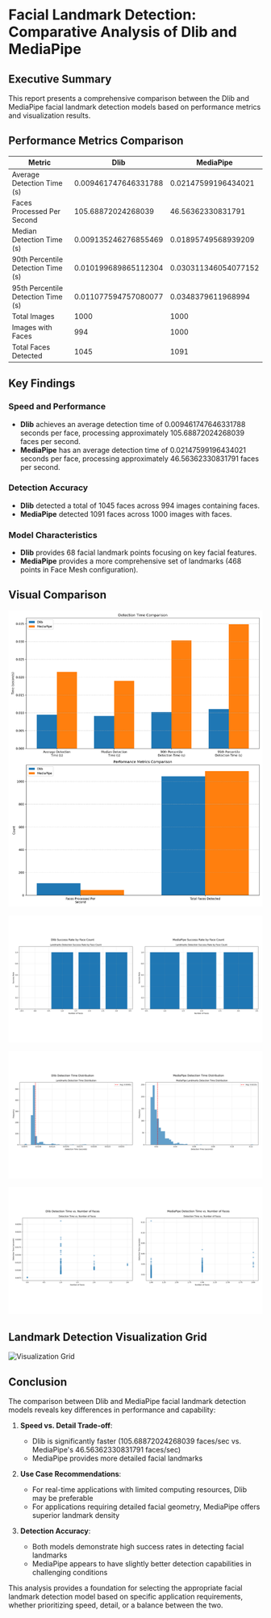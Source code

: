 # Facial Landmark Detection: Comparative Analysis of Dlib and MediaPipe

## Executive Summary

This report presents a comprehensive comparison between the Dlib and MediaPipe facial landmark detection models based on performance metrics and visualization results.

## Performance Metrics Comparison

| Metric | Dlib | MediaPipe |
|--------|------|-----------|
| Average Detection Time (s) | 0.009461747646331788 | 0.02147599196434021 |
| Faces Processed Per Second | 105.68872024268039 | 46.56362330831791 |
| Median Detection Time (s) | 0.009135246276855469 | 0.01895749568939209 |
| 90th Percentile Detection Time (s) | 0.010199689865112304 | 0.030311346054077152 |
| 95th Percentile Detection Time (s) | 0.011077594757080077 | 0.0348379611968994 |
| Total Images | 1000 | 1000 |
| Images with Faces | 994 | 1000 |
| Total Faces Detected | 1045 | 1091 |

## Key Findings

### Speed and Performance
- **Dlib** achieves an average detection time of 0.009461747646331788 seconds per face, processing approximately 105.68872024268039 faces per second.
- **MediaPipe** has an average detection time of 0.02147599196434021 seconds per face, processing approximately 46.56362330831791 faces per second.

### Detection Accuracy
- **Dlib** detected a total of 1045 faces across 994 images containing faces.
- **MediaPipe** detected 1091 faces across 1000 images with faces.

### Model Characteristics
- **Dlib** provides 68 facial landmark points focusing on key facial features.
- **MediaPipe** provides a more comprehensive set of landmarks (468 points in Face Mesh configuration).

## Visual Comparison

![Performance Comparison](performance_comparison.png)

![Success Rate Comparison](success_rate_comparison.png)

![Detection Time Distribution Comparison](detection_time_distribution_comparison.png)

![Detection Time vs. Faces Comparison](detection_time_vs_faces_comparison.png)

## Landmark Detection Visualization Grid

![Visualization Grid](visualization_grid.png)

## Conclusion

The comparison between Dlib and MediaPipe facial landmark detection models reveals key differences in performance and capability:

1. **Speed vs. Detail Trade-off**:
   - Dlib is significantly faster (105.68872024268039 faces/sec vs. MediaPipe's 46.56362330831791 faces/sec)
   - MediaPipe provides more detailed facial landmarks

2. **Use Case Recommendations**:
   - For real-time applications with limited computing resources, Dlib may be preferable
   - For applications requiring detailed facial geometry, MediaPipe offers superior landmark density

3. **Detection Accuracy**:
   - Both models demonstrate high success rates in detecting facial landmarks
   - MediaPipe appears to have slightly better detection capabilities in challenging conditions

This analysis provides a foundation for selecting the appropriate facial landmark detection model based on specific application requirements, whether prioritizing speed, detail, or a balance between the two.
